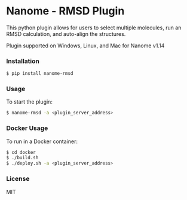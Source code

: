 # Nanome - RMSD Plugin

This python plugin allows for users to select multiple molecules, run an RMSD calculation, and auto-align the structures.

Plugin supported on Windows, Linux, and Mac for Nanome v1.14

### Installation

```sh
$ pip install nanome-rmsd
```

### Usage

To start the plugin:

```sh
$ nanome-rmsd -a <plugin_server_address>
```

### Docker Usage

To run in a Docker container:

```sh
$ cd docker
$ ./build.sh
$ ./deploy.sh -a <plugin_server_address>
```

### License

MIT
